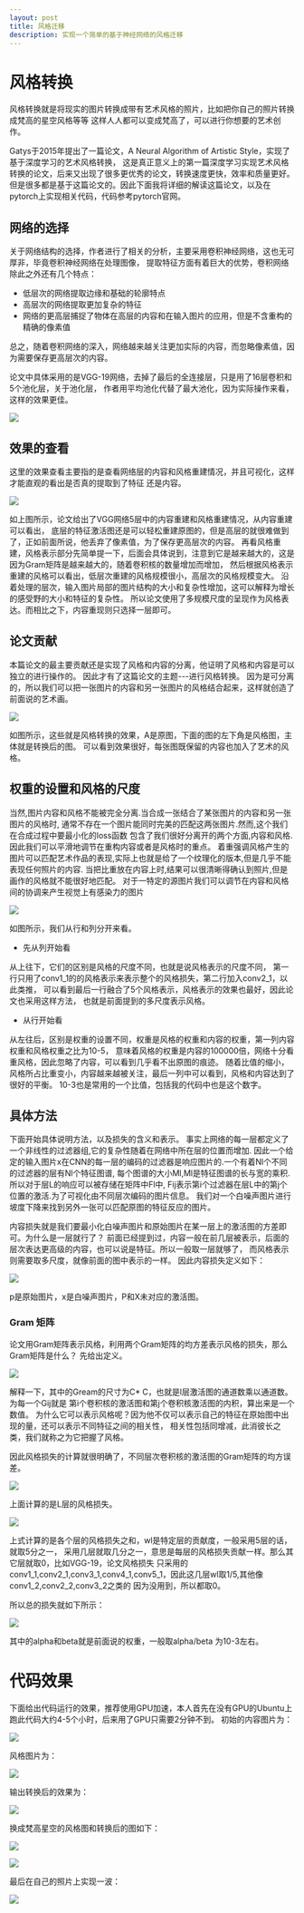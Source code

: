 ```yaml
---
layout: post
title: 风格迁移
description: 实现一个简单的基于神经网络的风格迁移
---
```



# 风格转换

风格转换就是将现实的图片转换成带有艺术风格的照片，比如把你自己的照片转换成梵高的星空风格等等
这样人人都可以变成梵高了，可以进行你想要的艺术创作。

Gatys于2015年提出了一篇论文，A Neural Algorithm of Artistic Style，实现了基于深度学习的艺术风格转换，
这是真正意义上的第一篇深度学习实现艺术风格转换的论文，后来又出现了很多更优秀的论文，转换速度更快，效率和质量更好。
但是很多都是基于这篇论文的。因此下面我将详细的解读这篇论文，以及在pytorch上实现相关代码，代码参考pytorch官网。

## 网络的选择

关于网络结构的选择，作者进行了相关的分析，主要采用卷积神经网络，这也无可厚非，毕竟卷积神经网络在处理图像，
提取特征方面有着巨大的优势，卷积网络除此之外还有几个特点：
* 低层次的网络提取边缘和基础的轮廓特点
* 高层次的网络提取更加复杂的特征
* 网络的更高层捕捉了物体在高层的内容和在输入图片的应用，但是不含重构的精确的像素值

总之，随着卷积网络的深入，网络越来越关注更加实际的内容，而忽略像素值，因为需要保存更高层次的内容。

论文中具体采用的是VGG-19网络，去掉了最后的全连接层，只是用了16层卷积和5个池化层，关于池化层，
作者用平均池化代替了最大池化，因为实际操作来看，这样的效果更佳。

![](https://github.com/cryer/Style_Transfer/raw/master/image/1.png)

## 效果的查看
这里的效果查看主要指的是查看网络层的内容和风格重建情况，并且可视化，这样才能直观的看出是否真的提取到了特征
还是内容。

![](https://github.com/cryer/Style_Transfer/raw/master/image/4.png)

如上图所示，论文给出了VGG网络5层中的内容重建和风格重建情况，从内容重建可以看出，
底层的特征激活图还是可以轻松重建原图的，但是高层的就很难做到了，正如前面所说，他丢弃了像素值，为了保存更高层次的内容。
再看风格重建，风格表示部分先简单提一下，后面会具体说到，注意到它是越来越大的，这是因为Gram矩阵是越来越大的，随着卷积核的数量增加而增加，
然后根据风格表示重建的风格可以看出，低层次重建的风格规模很小，高层次的风格规模变大。
沿着处理的层次，输入图片局部的图片结构的大小和复杂性增加，这可以解释为增长的感受野的大小和特征的复杂性。
所以论文使用了多规模尺度的呈现作为风格表达。而相比之下，内容重现则只选择一层即可。

## 论文贡献

本篇论文的最主要贡献还是实现了风格和内容的分离，他证明了风格和内容是可以独立的进行操作的。
因此才有了这篇论文的主题---进行风格转换。
因为是可分离的，所以我们可以把一张图片的内容和另一张图片的风格结合起来，这样就创造了前面说的艺术画。

![](https://github.com/cryer/Style_Transfer/raw/master/image/5.png)

如图所示，这些就是风格转换的效果，A是原图，下面的图的左下角是风格图，主体就是转换后的图。
可以看到效果很好，每张图既保留的内容也加入了艺术的风格。

## 权重的设置和风格的尺度

当然,图片内容和风格不能被完全分离.当合成一张结合了某张图片的内容和另一张图片的风格时,
通常不存在一个图片能同时完美的匹配这两张图片.然而,这个我们在合成过程中要最小化的loss函数
包含了我们很好分离开的两个方面,内容和风格.因此我们可以平滑地调节在重构内容或者是风格时的重点。
着重强调风格产生的图片可以匹配艺术作品的表现,实际上也就是给了一个纹理化的版本,但是几乎不能表现任何照片的内容.
当把比重放在内容上时,结果可以很清晰得确认到照片,但是画作的风格就不能很好地匹配。
对于一特定的源图片我们可以调节在内容和风格间的协调来产生视觉上有感染力的图片

![](https://github.com/cryer/Style_Transfer/raw/master/image/6.png)

如图所示，我们从行和列分开来看。
* 先从列开始看

从上往下，它们的区别是风格的尺度不同，也就是说风格表示的尺度不同，
第一行只用了conv1_1的的风格表示来表示整个的风格损失，第二行加入conv2_1，以此类推，
可以看到最后一行融合了5个风格表示，风格表示的效果也最好，因此论文也采用这样方法，
也就是前面提到的多尺度表示风格。

* 从行开始看

从左往后，区别是权重的设置不同，权重是风格的权重和内容的权重，第一列内容权重和风格权重之比为10-5，
意味着风格的权重是内容的100000倍，网络十分看重风格，因此忽略了内容，可以看到几乎看不出原图的痕迹。
随着比值的缩小，风格所占比重变小，内容越来越被关注，最后一列中可以看到，风格和内容达到了很好的平衡。
10-3也是常用的一个比值，包括我的代码中也是这个数字。

## 具体方法

下面开始具体说明方法，以及损失的含义和表示。
事实上网络的每一层都定义了一个非线性的过滤器组,它的复杂性随着在网络中所在层的位置而增加.
因此一个给定的输入图片x在CNN的每一层的编码的过滤器是响应图片的.一个有着Nl个不同的过滤器的层有Nl个特征图谱,
每个图谱的大小Ml,Ml是特征图谱的长与宽的乘积.所以对于层L的响应可以被存储在矩阵中Fl中,
Fij表示第i个过滤器在层L中的第j个位置的激活.为了可视化由不同层次编码的图片信息。
我们对一个白噪声图片进行坡度下降来找到另外一张可以匹配原图的特征反应的图片。

内容损失就是我们要最小化白噪声图片和原始图片在某一层上的激活图的方差即可。为什么是一层就行了？
前面已经提到过，内容一般在前几层被表示，后面的层次表达更高级的内容，也可以说是特征。所以一般取一层就够了，
而风格表示则需要取多尺度，就像前面的图中表示的一样。
因此内容损失定义如下：

![](https://github.com/cryer/Style_Transfer/raw/master/image/7.png)

p是原始图片，x是白噪声图片，P和X未对应的激活图。

### Gram 矩阵

论文用Gram矩阵表示风格，利用两个Gram矩阵的均方差表示风格的损失，那么Gram矩阵是什么？
先给出定义。

![](https://github.com/cryer/Style_Transfer/raw/master/image/8.png)

解释一下，其中的Gream的尺寸为C* C，也就是l层激活图的通道数乘以通道数。为每一个Gij就是
第i个卷积核的激活图和第j个卷积核激活图的内积，算出来是一个数值。
为什么它可以表示风格呢？因为他不仅可以表示自己的特征在原始图中出现的量，还可以表示不同特征之间的相关性，
相关性包括同增减，此消彼长之类，我们就称之为它把握了风格。

因此风格损失的计算就很明确了，不同层次卷积核的激活图的Gram矩阵的均方误差。

![](https://github.com/cryer/Style_Transfer/raw/master/image/9.png)

上面计算的是L层的风格损失。

![](https://github.com/cryer/Style_Transfer/raw/master/image/10.png)

上式计算的是各个层的风格损失之和，wl是特定层的贡献度，一般采用5层的话，就取5分之一，
采用几层就取几分之一，意思是每层的风格损失贡献一样。那么其它层就取0，比如VGG-19，论文风格损失
只采用的conv1_1,conv2_1,conv3_1,conv4_1,conv5_1，因此这几层wl取1/5,其他像conv1_2,conv2_2,conv3_2之类的
因为没用到，所以都取0。

所以总的损失就如下所示：

![](https://github.com/cryer/Style_Transfer/raw/master/image/11.png)

其中的alpha和beta就是前面说的权重，一般取alpha/beta 为10-3左右。

# 代码效果

下面给出代码运行的效果，推荐使用GPU加速，本人首先在没有GPU的Ubuntu上跑此代码大约4-5个小时，后来用了GPU只需要2分钟不到。
初始的内容图片为：

![](https://github.com/cryer/Style_Transfer/raw/master/picture/content.png)

风格图片为：

![](https://github.com/cryer/Style_Transfer/raw/master/picture/style.png)

输出转换后的效果为：

![](https://github.com/cryer/Style_Transfer/raw/master/image/3.png)

换成梵高星空的风格图和转换后的图如下：

![](https://github.com/cryer/Style_Transfer/raw/master/picture/style2.png)

![](https://github.com/cryer/Style_Transfer/raw/master/image/12.png)

最后在自己的照片上实现一波：

![](https://github.com/cryer/Style_Transfer/raw/master/image/2.png)
